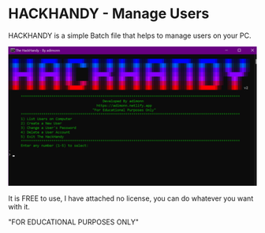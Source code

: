 # HACKHANDY - Manage Users
HACKHANDY is a simple Batch file that helps to manage users on your PC.


![Image Alt](https://github.com/adimonn/HACKHANDY/blob/9366df1d0c77faf619f99ef34976f3b6a793d204/SCREENSHOT.png)

It is FREE to use, I have attached no license, you can do whatever you want with it.

"FOR EDUCATIONAL PURPOSES ONLY"
